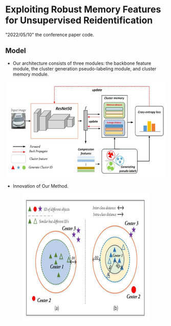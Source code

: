 # Exploiting Robust Memory Features for Unsupervised Reidentification

"2022/05/10" the conference paper code.

## Model

- Our architecture consists of three modules: the backbone feature module, the cluster generation pseudo-labeling module, and cluster memory module.

<p align="center" >
    <img src="figs/f1.jpg" width="650" height="300" />

- Innovation of Our Method.
    
<p align="center" >
    <img src="figs/f2.jpg" width="400" height="400" />
